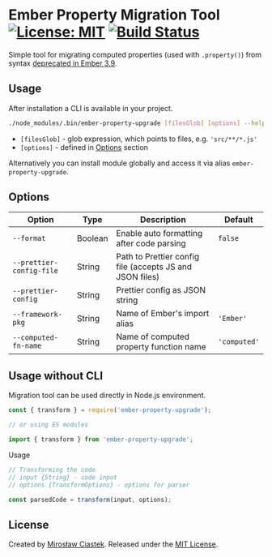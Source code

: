 # Ember Property Migration Tool [![License: MIT](https://img.shields.io/badge/License-MIT-blue.svg)](https://github.com/mciastek/ember-property-upgrade/blob/master/LICENSE) [![Build Status](https://travis-ci.com/mciastek/ember-property-upgrade.svg?token=Loxo9SSxP3V1RsAiEPrG&branch=master)](https://travis-ci.com/mciastek/ember-property-upgrade)

Simple tool for migrating computed properties (used with `.property()`) from syntax [deprecated in Ember 3.9](https://deprecations-app-prod.herokuapp.com/deprecations/v3.x/#toc_computed-property-property).

## Usage
After installation a CLI is available in your project.

```bash
./node_modules/.bin/ember-property-upgrade [filesGlob] [options] --help
```

- `[filesGlob]` - glob expression, which points to files, e.g. `'src/**/*.js'`
- `[options]` - defined in [Options](#options) section

Alternatively you can install module globally and access it via alias `ember-property-upgrade`.

## Options

| Option | Type | Description | Default  |
|---------------------------|-------------|---------------|---------|
| `--format` | Boolean | Enable auto formatting after code parsing | `false` |
| `--prettier-config-file` | String | Path to Prettier config file (accepts JS and JSON files) |  |
| `--prettier-config` | String | Prettier config as JSON string |  |
| `--framework-pkg` | String | Name of Ember's import alias | `'Ember'` |
| `--computed-fn-name` | String | Name of computed property function name | `'computed'` |

## Usage without CLI

Migration tool can be used directly in Node.js environment.

```js
const { transform } = require('ember-property-upgrade');

// or using ES modules

import { transform } from 'ember-property-upgrade';
```

Usage
```js
// Transforming the code
// input {String} - code input
// options {TransformOptions} - options for parser

const parsedCode = transform(input, options);
```

## License

Created by [Mirosław Ciastek](https://github.com/mciastek). Released under the [MIT License](https://github.com/mciastek/ember-property-upgrade/blob/master/LICENSE).